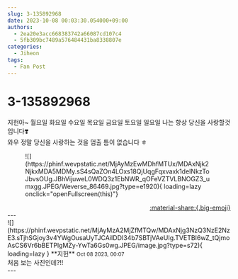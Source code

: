 ```yaml
---
slug: 3-135892968
date: 2023-10-08 00:03:30.054000+09:00
authors:
  - 2ea20e3acc668383742a66087cd107c4
  - 5fb309bc7489a576484431ba8338807e
categories:
  - Jiheon
tags:
  - Fan Post
---
```


# 3-135892968

<div class="post-container" markdown="1">
<div class="content-container md-sidebar__scrollwrap" markdown="1">

지헌아~ 월요일 화요일 수요일 목요일 금요일 토요일 일요일 나는 항상 당신을 사랑할것입니다❣️<br>와우 정말 당신을 사랑하는 것을 멈출 틈이 없습니다 ㅎ
<figure markdown="1">
![](https://phinf.wevpstatic.net/MjAyMzEwMDhfMTUx/MDAxNjk2NjkxMDA5MDMy.sS4sQaZOn4LOxs18QjUqgFqxvaxk1deINkzToJbvsOUg.JBhVijuweL0WDQ3z1EbNWR_qOFeVZTVLBNOGZ3_umxgg.JPEG/Weverse_86469.jpg?type=e1920){ loading=lazy onclick="openFullscreen(this)"}
</figure>


</div>
</div>

<div style="text-align: right;" markdown="1">
<a href="https://weverse.io/fromis9/fanpost/3-135892968" style="text-align: right;">:material-share:{.big-emoji}</a>
</div>
---

<div class="comments-container md-sidebar__scrollwrap" markdown="1">
<div class="comment" markdown="1">
<div class='id-container' markdown="1">
![](https://phinf.wevpstatic.net/MjAyMzA2MjZfMTQw/MDAxNjg3NzQ3NzE2NzE3.sTjhSGjoy3v4YWgOusaUyTJCAiIDDI34b7SBTjVAeUIg.TVETBI6wZ_tQjmoAsCS6Vr6bBETPlgMZy-YwTa6Gs0wg.JPEG/image.jpg?type=s72){ loading=lazy }
**<span class="artist">지헌</span>** <small>Oct 08 2023, 00:07</small><br>
</div>
<div class='comment-body' markdown="1">
처음 보는 사진인데?!!
</div>
</div>
</div>
---
